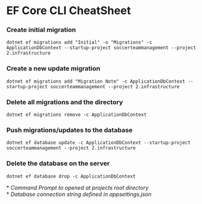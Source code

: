 ﻿# EF Core CLI CheatSheet

### Create initial migration
~~~
dotnet ef migrations add "Initial" -o "Migrations" -c ApplicationDbContext --startup-project soccerteammanagement --project 2.infrastructure
~~~

### Create a new update migration
~~~
dotnet ef migrations add "Migration Note" -c ApplicationDbContext --startup-project soccerteammanagement --project 2.infrastructure
~~~

### Delete all migrations and the directory
~~~
dotnet ef migrations remove -c ApplicationDbContext
~~~

### Push migrations/updates to the database
~~~
dotnet ef database update -c ApplicationDbContext --startup-project soccerteammanagement --project 2.infrastructure
~~~

### Delete the database on the server
~~~
dotnet ef database drop -c ApplicationDbContext
~~~

\* *Command Prompt to opened at projects root directory*<br>
\* *Database connection string defined in appsettings.json*